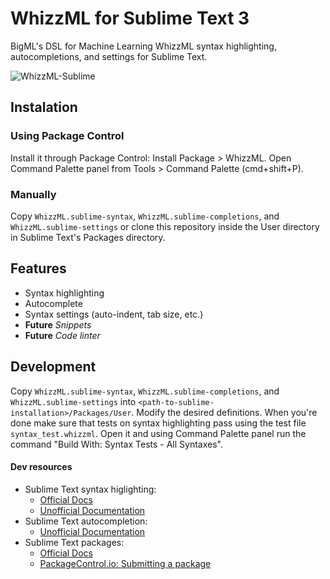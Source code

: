 # WhizzML for Sublime Text 3

BigML's DSL for Machine Learning WhizzML syntax highlighting, autocompletions,
and settings for Sublime Text.

![WhizzML-Sublime](https://raw.githubusercontent.com/whizzml/whizzml-sublime/master/whizzml-sublime.gif "WhizzML-Sublime")

## Instalation

### Using Package Control

Install it through Package Control: Install Package > WhizzML. Open Command
Palette panel from Tools > Command Palette (cmd+shift+P).

### Manually

Copy `WhizzML.sublime-syntax`, `WhizzML.sublime-completions`, and
`WhizzML.sublime-settings` or clone this repository inside the User directory
in Sublime Text's Packages directory.

## Features

- Syntax highlighting
- Autocomplete
- Syntax settings (auto-indent, tab size, etc.)
- **Future** _Snippets_
- **Future** _Code linter_

## Development

Copy `WhizzML.sublime-syntax`, `WhizzML.sublime-completions`, and
`WhizzML.sublime-settings` into
`<path-to-sublime-installation>/Packages/User`. Modify the desired definitions.
When you're done make sure that tests on syntax highlighting pass using the
test file `syntax_test.whizzml`. Open it and using Command Palette panel run
the command "Build With: Syntax Tests - All Syntaxes".

#### Dev resources

- Sublime Text syntax higlighting:
    - [Official Docs](http://www.sublimetext.com/docs/3/syntax.html)
    - [Unofficial Documentation](http://docs.sublimetext.info/en/latest/extensibility/syntaxdefs.html)
- Sublime Text autocompletion:
    - [Unofficial Documentation](http://docs.sublimetext.info/en/latest/extensibility/completions.html)
- Sublime Text packages:
    - [Official Docs](https://www.sublimetext.com/docs/3/packages.html)
    - [PackageControl.io: Submitting a package](https://packagecontrol.io/docs/submitting_a_package)
